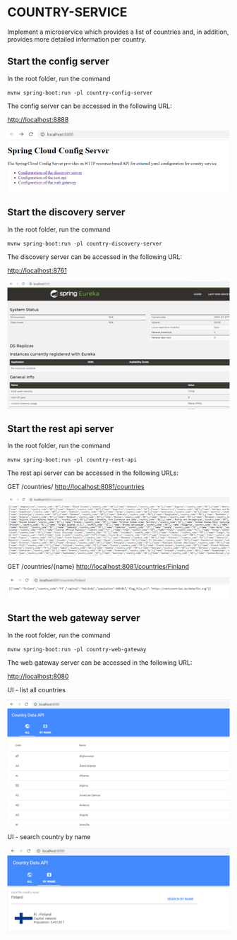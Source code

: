# COUNTRY-SERVICE
Implement a microservice which provides a list of countries and, in addition, provides more detailed information per country.

## Start the config server
In the root folder, run the command

`mvnw spring-boot:run -pl country-config-server`

The config server can be accessed in the following URL: 

[http://localhost:8888](http://localhost:8888)

![config-server](docs/config-server-screenshot.png)

## Start the discovery server
In the root folder, run the command

`mvnw spring-boot:run -pl country-discovery-server`

The discovery server can be accessed in the following URL: 

[http://localhost:8761](http://localhost:8761)

![discovery-server](docs/discovery-server-screenshot.png)

## Start the rest api server
In the root folder, run the command

`mvnw spring-boot:run -pl country-rest-api`

The rest api server can be accessed in the following URLs: 

GET /countries/ [http://localhost:8081/countries](http://localhost:8081/countries)

![rest-api-1](docs/rest-api-countries-screenshot.png)

GET /countries/{name} [http://localhost:8081/countries/Finland](http://localhost:8081/countries/Finland)

![rest-api-2](docs/rest-api-countryByName-screenshot.png)

## Start the web gateway server
In the root folder, run the command

`mvnw spring-boot:run -pl country-web-gateway`

The web gateway server can be accessed in the following URL: 

[http://localhost:8080](http://localhost:8080)

UI - list all countries

![web-gateway-1](docs/web-gateway-countries-screenshot.png)

UI - search country by name

![web-gateway-2](docs/web-gateway-countryByName-screenshot.png)